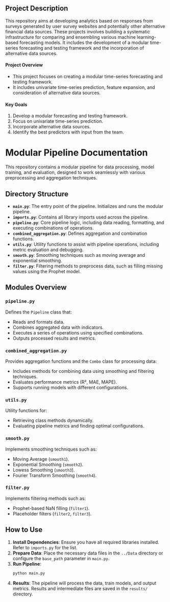 ## Project Description

This repository aims at developing analytics based on responses from surveys generated by user survey websites and potentially other alternative financial data sources. These projects involves building a systematic infrastructure for comparing and ensembling various machine learning-based forecasting models. It includes the development of a modular time-series forecasting and testing framework and the incorporation of alternative data sources.


#### Project Overview
- This project focuses on creating a modular time-series forecasting and testing framework.
- It includes univariate time-series prediction, feature expansion, and consideration of alternative data sources.

#### Key Goals
1. Develop a modular forecasting and testing framework.
2. Focus on univariate time-series prediction.
3. Incorporate alternative data sources.
4. Identify the best predictors with input from the team.


# Modular Pipeline Documentation

This repository contains a modular pipeline for data processing, model training, and evaluation, designed to work seamlessly with various preprocessing and aggregation techniques.

## Directory Structure

- **`main.py`**: The entry point of the pipeline. Initializes and runs the modular pipeline.
- **`imports.py`**: Contains all library imports used across the pipeline.
- **`pipeline.py`**: Core pipeline logic, including data reading, formatting, and executing combinations of operations.
- **`combined_aggregation.py`**: Defines aggregation and combination functions.
- **`utils.py`**: Utility functions to assist with pipeline operations, including metric evaluation and debugging.
- **`smooth.py`**: Smoothing techniques such as moving average and exponential smoothing.
- **`filter.py`**: Filtering methods to preprocess data, such as filling missing values using the Prophet model.

## Modules Overview

### `pipeline.py`
Defines the `Pipeline` class that:
- Reads and formats data.
- Combines aggregated data with indicators.
- Executes a series of operations using specified combinations.
- Outputs processed results and metrics.

### `combined_aggregation.py`
Provides aggregation functions and the `Combo` class for processing data:
- Includes methods for combining data using smoothing and filtering techniques.
- Evaluates performance metrics (R², MAE, MAPE).
- Supports running models with different configurations.

### `utils.py`
Utility functions for:
- Retrieving class methods dynamically.
- Evaluating pipeline metrics and finding optimal configurations.

### `smooth.py`
Implements smoothing techniques such as:
- Moving Average (`smooth1`).
- Exponential Smoothing (`smooth2`).
- Lowess Smoothing (`smooth3`).
- Fourier Transform Smoothing (`smooth4`).

### `filter.py`
Implements filtering methods such as:
- Prophet-based NaN filling (`filter1`).
- Placeholder filters (`filter2`, `filter3`).

## How to Use

1. **Install Dependencies**: Ensure you have all required libraries installed. Refer to `imports.py` for the list.
2. **Prepare Data**: Place the necessary data files in the `../Data` directory or configure the `base_path` parameter in `main.py`.
3. **Run Pipeline**:
   ```bash
   python main.py
   ```
4. **Results**: The pipeline will process the data, train models, and output metrics. Results and intermediate files are saved in the `results/` directory.

